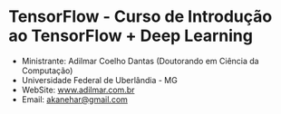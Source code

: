 # TensorFlow - Curso de Introdução ao TensorFlow + Deep Learning

- Ministrante: Adilmar Coelho Dantas (Doutorando em Ciência da Computação)
- Universidade Federal de Uberlândia - MG
- WebSite: www.adilmar.com.br
- Email: akanehar@gmail.com

